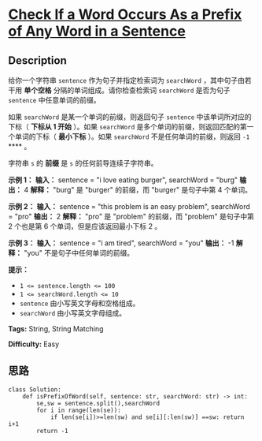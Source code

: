 # [Check If a Word Occurs As a Prefix of Any Word in a Sentence][title]

## Description

给你一个字符串 `sentence` 作为句子并指定检索词为 `searchWord` ，其中句子由若干用 **单个空格** 分隔的单词组成。请你检查检索词
`searchWord` 是否为句子 `sentence` 中任意单词的前缀。

如果 `searchWord` 是某一个单词的前缀，则返回句子 `sentence` 中该单词所对应的下标（ **下标从 1 开始** ）。如果
`searchWord` 是多个单词的前缀，则返回匹配的第一个单词的下标（ **最小下标** ）。如果 `searchWord` 不是任何单词的前缀，则返回
`-1` **** 。

字符串 `s` 的 **前缀** 是 `s` 的任何前导连续子字符串。



**示例 1：**
            **输入：** sentence = "i love eating burger", searchWord = "burg"    **输出：** 4    **解释：** "burg" 是 "burger" 的前缀，而 "burger" 是句子中第 4 个单词。

**示例 2：**
            **输入：** sentence = "this problem is an easy problem", searchWord = "pro"    **输出：** 2    **解释：** "pro" 是 "problem" 的前缀，而 "problem" 是句子中第 2 个也是第 6 个单词，但是应该返回最小下标 2 。    

**示例 3：**
            **输入：** sentence = "i am tired", searchWord = "you"    **输出：** -1    **解释：** "you" 不是句子中任何单词的前缀。        



**提示：**

  * `1 <= sentence.length <= 100`
  * `1 <= searchWord.length <= 10`
  * `sentence` 由小写英文字母和空格组成。
  * `searchWord` 由小写英文字母组成。


**Tags:** String, String Matching

**Difficulty:** Easy

## 思路

``` python3
class Solution:
    def isPrefixOfWord(self, sentence: str, searchWord: str) -> int:
        se,sw = sentence.split(),searchWord
        for i in range(len(se)):
            if len(se[i])>=len(sw) and se[i][:len(sw)] ==sw: return i+1
        return -1
```

[title]: https://leetcode-cn.com/problems/check-if-a-word-occurs-as-a-prefix-of-any-word-in-a-sentence
